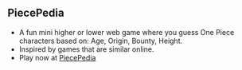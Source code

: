 ## PiecePedia

- A fun mini higher or lower web game where you guess One Piece characters based on:
Age, Origin, Bounty, Height.
- Inspired by games that are similar online.
- Play now at [PiecePedia](https://piecepedia.vercel.app)
